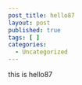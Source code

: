 ```yaml
---
post_title: hello87
layout: post
published: true
tags: [ ]
categories:
  - Uncategorized
---
```

this is hello87
